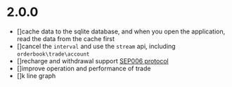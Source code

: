 
2.0.0
====
* []cache data to the sqlite database, and when you open the application, read the data from the cache first
* []cancel the `interval` and use the `stream` api, including `orderbook\trade\account`
* []recharge and withdrawal support [SEP006 protocol](https://github.com/stellar/stellar-protocol/blob/master/ecosystem/sep-0006.md)
* []improve operation and performance of trade
* []k line graph
